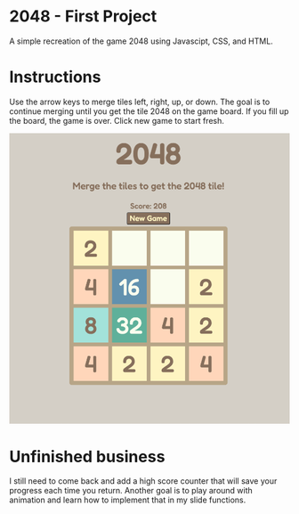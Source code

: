 # 2048 - First Project

A simple recreation of the game 2048 using Javascipt, CSS, and HTML.

# Instructions

Use the arrow keys to merge tiles left, right, up, or down.
The goal is to continue merging until you get the tile 2048 on the game board.
If you fill up the board, the game is over.
Click new game to start fresh.

![Screenshot](Finished.png)

# Unfinished business

I still need to come back and add a high score counter that will save your progress each time you return.
Another goal is to play around with animation and learn how to implement that in my slide functions.